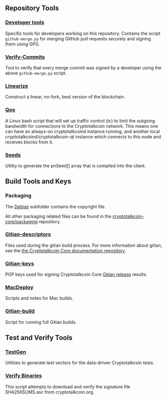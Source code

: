 Repository Tools
---------------------

### [Developer tools](/contrib/devtools) ###
Specific tools for developers working on this repository.
Contains the script `github-merge.py` for merging GitHub pull requests securely and signing them using GPG.

### [Verify-Commits](/contrib/verify-commits) ###
Tool to verify that every merge commit was signed by a developer using the above `github-merge.py` script.

### [Linearize](/contrib/linearize) ###
Construct a linear, no-fork, best version of the blockchain.

### [Qos](/contrib/qos) ###

A Linux bash script that will set up traffic control (tc) to limit the outgoing bandwidth for connections to the Cryptotalkcoin network. This means one can have an always-on cryptotalkcoind instance running, and another local cryptotalkcoind/cryptotalkcoin-qt instance which connects to this node and receives blocks from it.

### [Seeds](/contrib/seeds) ###
Utility to generate the pnSeed[] array that is compiled into the client.

Build Tools and Keys
---------------------

### Packaging ###
The [Debian](/contrib/debian) subfolder contains the copyright file.

All other packaging related files can be found in the [cryptotalkcoin-core/packaging](https://github.com/cryptotalkcoin-core/packaging) repository.

### [Gitian-descriptors](/contrib/gitian-descriptors) ###
Files used during the gitian build process. For more information about gitian, see the [the Cryptotalkcoin Core documentation repository](https://github.com/cryptotalkcoin-core/docs).

### [Gitian-keys](/contrib/gitian-keys)
PGP keys used for signing Cryptotalkcoin Core [Gitian release](/doc/release-process.md) results.

### [MacDeploy](/contrib/macdeploy) ###
Scripts and notes for Mac builds. 

### [Gitian-build](/contrib/gitian-build.py) ###
Script for running full Gitian builds.

Test and Verify Tools 
---------------------

### [TestGen](/contrib/testgen) ###
Utilities to generate test vectors for the data-driven Cryptotalkcoin tests.

### [Verify Binaries](/contrib/verifybinaries) ###
This script attempts to download and verify the signature file SHA256SUMS.asc from cryptotalkcoin.org.
